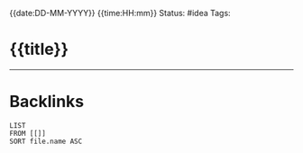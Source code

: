 {{date:DD-MM-YYYY}} {{time:HH:mm}}
Status: #idea
Tags:

# {{title}}







---
# Backlinks

```dataview
LIST
FROM [[]]
SORT file.name ASC
```
